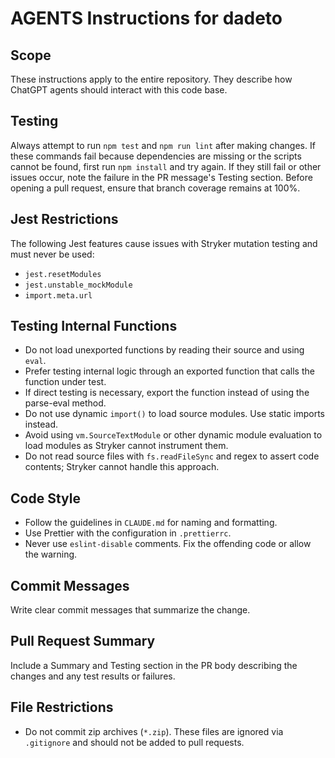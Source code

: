 # AGENTS Instructions for dadeto

## Scope

These instructions apply to the entire repository. They describe how ChatGPT
agents should interact with this code base.

## Testing

Always attempt to run `npm test` and `npm run lint` after making changes.
If these commands fail because dependencies are missing or the scripts cannot
be found, first run `npm install` and try again. If they still fail or other
issues occur, note the failure in the PR message's Testing section.
Before opening a pull request, ensure that branch coverage remains at 100%.

## Jest Restrictions

The following Jest features cause issues with Stryker mutation testing and must never be used:

- `jest.resetModules`
- `jest.unstable_mockModule`
- `import.meta.url`

## Testing Internal Functions

- Do not load unexported functions by reading their source and using `eval`.
- Prefer testing internal logic through an exported function that calls the function under test.
- If direct testing is necessary, export the function instead of using the parse-eval method.
- Do not use dynamic `import()` to load source modules. Use static imports instead.
- Avoid using `vm.SourceTextModule` or other dynamic module evaluation to load modules as Stryker cannot instrument them.
- Do not read source files with `fs.readFileSync` and regex to assert code contents; Stryker cannot handle this approach.

## Code Style

- Follow the guidelines in `CLAUDE.md` for naming and formatting.
- Use Prettier with the configuration in `.prettierrc`.
- Never use `eslint-disable` comments. Fix the offending code or allow the warning.

## Commit Messages

Write clear commit messages that summarize the change.

## Pull Request Summary

Include a Summary and Testing section in the PR body describing the changes and
any test results or failures.

## File Restrictions

- Do not commit zip archives (`*.zip`). These files are ignored via `.gitignore`
  and should not be added to pull requests.
